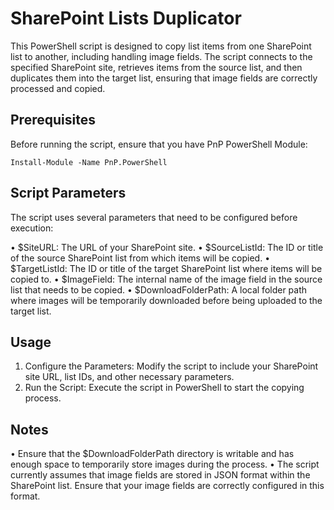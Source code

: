 # SharePoint Lists Duplicator
This PowerShell script is designed to copy list items from one SharePoint list to another, including handling image fields. The script connects to the specified SharePoint site, retrieves items from the source list, and then duplicates them into the target list, ensuring that image fields are correctly processed and copied.

## Prerequisites

Before running the script, ensure that you have PnP PowerShell Module: 
```
Install-Module -Name PnP.PowerShell
```
## Script Parameters
The script uses several parameters that need to be configured before execution:

 •	$SiteURL: The URL of your SharePoint site.
 •	$SourceListId: The ID or title of the source SharePoint list from which items will be copied.
 •	$TargetListId: The ID or title of the target SharePoint list where items will be copied to.
 •	$ImageField: The internal name of the image field in the source list that needs to be copied.
 •	$DownloadFolderPath: A local folder path where images will be temporarily downloaded before being uploaded to the target list.

## Usage
1.	Configure the Parameters: Modify the script to include your SharePoint site URL, list IDs, and other necessary parameters.
2.	Run the Script: Execute the script in PowerShell to start the copying process.

 ## Notes
•	Ensure that the $DownloadFolderPath directory is writable and has enough space to temporarily store images during the process.
•	The script currently assumes that image fields are stored in JSON format within the SharePoint list. Ensure that your image fields are correctly configured in this format.
